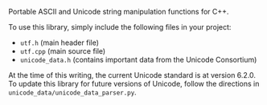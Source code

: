 Portable ASCII and Unicode string manipulation functions for C++.

To use this library, simply include the following files in your project:
- `utf.h` (main header file)
- `utf.cpp` (main source file)
- `unicode_data.h` (contains important data from the Unicode Consortium)

At the time of this writing, the current Unicode standard is at version 6.2.0.
To update this library for future versions of Unicode, follow the directions in
`unicode_data/unicode_data_parser.py`.